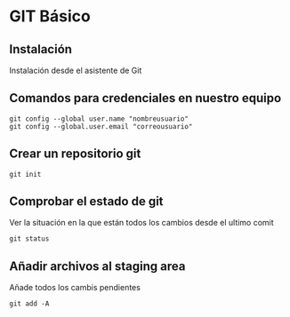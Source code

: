 # GIT Básico

## Instalación

Instalación desde el asistente de Git

## Comandos para credenciales en nuestro equipo

```
git config --global user.name "nombreusuario"
git config --global.user.email "correousuario"
```

## Crear un repositorio git

```
git init
```

## Comprobar el estado de git

Ver la situación en la que están todos los cambios desde el ultimo comit

```
git status
```

## Añadir archivos al staging area

Añade todos los cambis pendientes
```
git add -A
```
